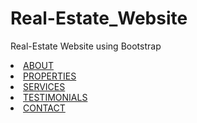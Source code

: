 # Real-Estate_Website
Real-Estate Website using Bootstrap

 <li><a href="#about">ABOUT</a></li>
 <li><a href="#properties">PROPERTIES</a></li>
 <li><a href="#services">SERVICES</a></li>
 <li><a href="#testimonials">TESTIMONIALS</a></li>
 <li><a href="#contact">CONTACT</a></li>
